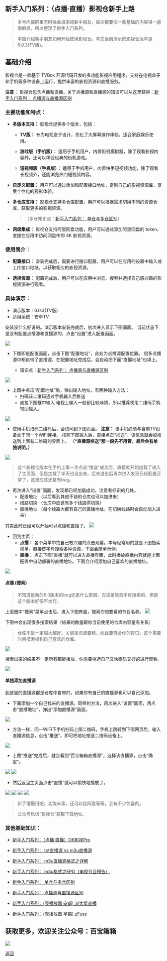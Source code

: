 ## 新手入门系列：（点播·直播）影视仓新手上路

> 本号内部群里有时候会进来纯新手朋友，每次都要把一些基础的内容讲一遍很麻烦，所以整理了新手入门系列。

> 本篇介绍新手朋友如何开始使用影视仓。本文当前演示的影视仓版本是6.0.3(TV版)。

## 基础介绍
影视仓是一款基于 TVBox 开源代码开发的多功能影视应用程序，支持在电视盒子和手机等多种设备上运行，提供丰富的影视资源和直播服务。

**注意：** 影视仓包含点播和直播，关于点播源和直播源的知识可以从这里获得：[新手入门系列： 点播源与直播源区别](./docs/013_DianBoZhiBo.md)

### 主要功能和特点：


*   **多版本支持：** 影视仓提供多个版本，包括：

    *   **TV版：** 专为电视盒子设计，优化了大屏幕操作体验，适合家庭娱乐使用。

    *   **游戏版（手机版）：** 适用于手机用户，内置街机模拟器，除了观看影视内容外，还可以体验经典的街机游戏。

    *   **短视频版（手机版）：** 适用于手机用户，内置快手短视频功能，除了观看长视频外，还能浏览热门短视频内容。

*   **自定义配置：** 用户可以通过添加和配置接口地址，定制自己的影视资源库，享受个性化的观影体验。 


*   **多仓库支持：** 影视仓支持多仓库配置，用户可以根据需求切换不同的资源仓库，获取更多的影视资源。 

    >（多仓知识点：[新手入门系列： 单仓与多仓区别](./docs/014_DanCangDuoCang.md)）

*   **网盘集成：** 影视仓支持阿里网盘功能，用户可以通过添加阿里网盘的 token，直接在应用中访问网盘中的 4K 影视资源。

### 使用简介：

*   **配置接口：** 安装完成后，需要进行接口配置。用户可以在应用的设置中输入或上传接口地址，以获取相应的影视资源。

*   **选择资源：** 配置完成后，用户可以在应用中浏览、搜索并选择自己感兴趣的影视资源进行观看。

### 具体演示：

*   演示版本：6.0.3(TV版)
*   适用系统：安卓TV 

安装没什么好说的。演示版本安装完成后，初次进入显示下图画面。
当前状态下是没有配置点播源和直播源的，点击“设置”进入配置画面。

<img src="../assets/img/017_YingShiCang/1.png" style="max-width:100%; height:auto;">

*   下图即是配置画面，点击下图“配置地址”，此处为点播源配置位置。
很多点播源中都自带了直播源，在配置地址完成后，会自动把下面“直播地址”也填上。

    *   知识点：[新手入门系列： 点播源与直播源区别](./docs/013_DianBoZhiBo.md)

<img src="../assets/img/017_YingShiCang/2.png" style="max-width:100%; height:auto;">

*   上图中点击“配置地址”后，弹出输入地址，有两种输入方法：
    *   扫码该二维码通过手机输入后推送
    *   直接下图框中输入
电视上输入一般都比较麻烦，所以推荐使用二维码手机辅助输入。

<img src="../assets/img/017_YingShiCang/3.png" style="max-width:100%; height:auto;">


*   使用手机扫码二维码后，会访问到下图页面。
**注意：** 该手机必须与当前TV设备处于同一个WiFi连接。
按照下图输入后，直接点击“推送”。该信息就会被推送到上面有二维码的界面上。
**（“直播源推送”那一段先不用管，最后会有单独说明。）**
<img src="../assets/img/017_YingShiCang/4.png" style="max-width:100%; height:auto;">

>这个影视仓版本在手机上第一次点击“推送”成功后，直接就开始加载了进入了主页面，但是加载了半天也没出来。后来退出后再次进入发现已经配置正常了，这里应该还是有bug。

*   再次进入“设置”画面，发现都已经加载成功，注意看标识的几处。
    *   配置地址 （以后看到其他不错的仓库也可以加进来）
    *   线路切换 （仓库中应该有多个线路供切换）
    *   直播地址 （每个线路大都有自己的直播地址，在切换线路时会自动加入进来）

其实此时已经可以开始可以点播和直播了。
<img src="../assets/img/017_YingShiCang/5.png" style="max-width:100%; height:auto;">

*   回到主页：
    *   **点播：** 各个菜单中找自己敢兴趣的点击观看。本号经常用的就是下图搜索菜单，直接首字母搜索各种资源，下面会简单示例。
    *   **直播：** 点击下图“直播”就可以进入直播界面，此时播放直播内容就是上面配置中自动部署的直播地址。下面会介绍添加自己喜欢的直播地址。

<img src="../assets/img/017_YingShiCang/6.png" style="max-width:100%; height:auto;">

#### 点播 (搜索)

>不知道是新的6.0版本的bug还是什么原因，应该是能首字母搜索的，但是这个版本好像不太行。

上面图中“搜索”菜单点击后，进入下图界面，搜索你想要看的节目名称。
<img src="../assets/img/017_YingShiCang/7.jpg" style="max-width:100%; height:auto;">

下图中会出现很多搜索结果（结果的数量跟你当前使用的仓库内容量有关系）
>仓库不是一定越大越好，关键是资源要精，而且要符合你的胃口，这个需要时间摸索找到自己喜欢的仓库。

<img src="../assets/img/017_YingShiCang/8.jpg" style="max-width:100%; height:auto;">

搜索出来的结果不一定所有都能播放，你需要挑选自己又快画质又好的进行观看。

<img src="../assets/img/017_YingShiCang/9.jpg" style="max-width:100%; height:auto;">


#### 单独添加直播源

到这里的直播源都是仓库中自带的，如果你有自己的直播源也可以自己添加。

*   下面添加一个自己找来的直播源。同样的方法，再次进入“设置”画面，再点击“直播地址”，弹出“添加直播源”画面。

<img src="../assets/img/017_YingShiCang/10.png" style="max-width:100%; height:auto;">

*   方法一样，同一WiFi下手机扫码上图二维码，手机上跳转到下图网页后，输入直播源信息，点击“推送”，即可把地址推送二维码设备上。

<img src="../assets/img/017_YingShiCang/11.png" style="max-width:100%; height:auto;">

*   上图“推送”完成后，就会看到“百宝箱箱直播源”，选择该直播源，点击“确定”。

<img src="../assets/img/017_YingShiCang/12.png" style="max-width:100%; height:auto;">

<img src="../assets/img/017_YingShiCang/13.png" style="max-width:100%; height:auto;">

*   然后返回主页面点击“直播”就可以愉快地播放了。

<img src="../assets/img/017_YingShiCang/6.png" style="max-width:100%; height:auto;">

<img src="../assets/img/017_YingShiCang/14.jpg" style="max-width:100%; height:auto;">

<img src="../assets/img/017_YingShiCang/15.jpg" style="max-width:100%; height:auto;">

<img src="../assets/img/017_YingShiCang/16.jpg" style="max-width:100%; height:auto;">

>新手慢慢用吧，功能丰富，还可以挂网盘等等，会有不少惊喜的。

>公众号私信“影视仓”获取下载地址。


### 其他基础知识：
*   [新手入门系列：（点播·直播）OK影视Pro](../docs/022_OK_Pro.md)

*   [新手入门系列： txt直播源 vs m3u直播源](../docs/018_txtm3u.md)

*   [新手入门系列： m3u直播源格式之详解](../docs/019_m3uDetail.md)

*   [新手入门系列： m3u格式之EPG（电视节目预告）](../docs/020_m3uDetail2.md)

*   [新手入门系列： 单仓与多仓区别](../docs/014_DanCangDuoCang.md)

*   [新手入门系列： 点播源与直播源区别](../docs/013_DianBoZhiBo.md)

*   [新手入门系列：(壳播放器·安卓) 派大星直播](../docs/001_paidaxing.md)

*   [新手入门系列：(壳播放器·苹果) zFuse](../docs/012_zFuse.md)


## 获取更多，欢迎关注公众号：百宝箱箱
<img src="../assets/GongZhongHao.png" style="max-width:100%; height:auto;">

[返回](..)
